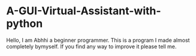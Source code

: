 # A-GUI-Virtual-Assistant-with-python


Hello, I am Abhhi a beginner programmer. This is a program I made almost completely bymyself. If you find any way to improve it please tell me.


